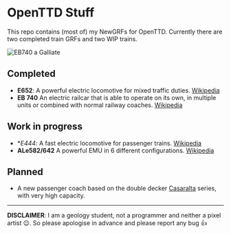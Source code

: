 # OpenTTD Stuff
This repo contains (most of) my NewGRFs for OpenTTD. Currently there are two completed train GRFs and two WIP trains.

![EB740 a Galliate](https://repository-images.githubusercontent.com/212970054/87da0a80-e867-11e9-88df-f40a359dda45)

## Completed
* **E652**: A powerful electric locomotive for mixed traffic duties. [Wikipedia](http://it.wikipedia.org/wiki/Locomotiva_FS_E.652)
* **EB 740** An electric railcar that is able to operate on its own, in multiple units or combined with normal railway coaches. [Wikipedia](https://it.wikipedia.org/wiki/Automotrice_FNM_E.740)

## Work in progress

* **E444*: A fast electric locomotive for passenger trains. [Wikipedia](http://it.wikipedia.org/wiki/Locomotiva_FS_E.444)
* **ALe582/642** A powerful EMU in 6 different configurations. [Wikipedia](https://it.wikipedia.org/wiki/Automotrice_FS_ALe.642)

## Planned

* A new passenger coach based on the double decker [Casaralta](http://it.wikipedia.org/wiki/Carrozza_Casaralta) series, with very high capacity.

---
**DISCLAIMER**: I am a geology student, not a programmer and neither a pixel artist :wink:. So please apologise in advance and please report any bug :thumbsup:
